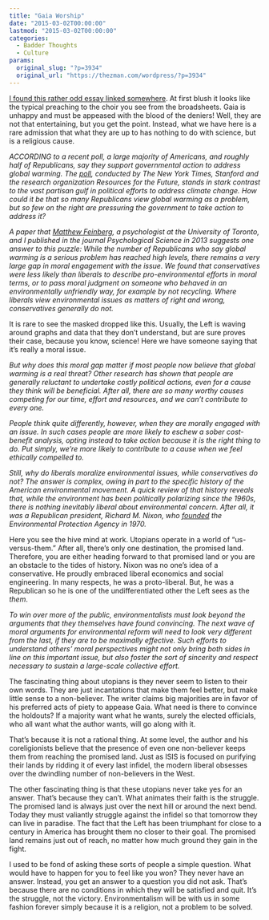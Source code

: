 ```yaml
---
title: "Gaia Worship"
date: "2015-03-02T00:00:00"
lastmod: "2015-03-02T00:00:00"
categories:
  - Badder Thoughts
  - Culture
params:
  original_slug: "?p=3934"
  original_url: "https://thezman.com/wordpress/?p=3934"
---
```


<a
href="http://www.nytimes.com/2015/03/01/opinion/sunday/is-the-environment-a-moral-cause.html?_r=0"
rel="noopener" target="_blank">I found this rather odd essay linked
somewhere</a>. At first blush it looks like the typical preaching to the
choir you see from the broadsheets. Gaia is unhappy and must be appeased
with the blood of the deniers! Well, they are not that entertaining, but
you get the point. Instead, what we have here is a rare admission that
what they are up to has nothing to do with science, but is a religious
cause.

*ACCORDING to a recent poll, a large majority of Americans, and roughly
half of Republicans, say they support governmental action to address
global warming. The
[poll](http://www.nytimes.com/2015/01/31/us/politics/most-americans-support-government-action-on-climate-change-poll-finds.html),
conducted by The New York Times, Stanford and the research organization
Resources for the Future, stands in stark contrast to the vast partisan
gulf in political efforts to address climate change. How could it be
that so many Republicans view global warming as a problem, but so few on
the right are pressuring the government to take action to address it?*

*A paper that [Matthew
Feinberg](http://www.rotman.utoronto.ca/FacultyAndResearch/Faculty/FacultyBios/Feinberg.aspx),
a psychologist at the University of Toronto, and I published in the
journal Psychological Science in 2013 suggests one answer to this
puzzle: While the number of Republicans who say global warming is a
serious problem has reached high levels, there remains a very large gap
in moral engagement with the issue. We found that conservatives were
less likely than liberals to describe pro-environmental efforts in moral
terms, or to pass moral judgment on someone who behaved in an
environmentally unfriendly way, for example by not recycling. Where
liberals view environmental issues as matters of right and wrong,
conservatives generally do not.*

It is rare to see the masked dropped like this. Usually, the Left is
waving around graphs and data that they don’t understand, but are sure
proves their case, because you know, science! Here we have someone
saying that it’s really a moral issue.

*But why does this moral gap matter if most people now believe that
global warming is a real threat? Other research has shown that people
are generally reluctant to undertake costly political actions, even for
a cause they think will be beneficial. After all, there are so many
worthy causes competing for our time, effort and resources, and we can’t
contribute to every one.*

*People think quite differently, however, when they are morally engaged
with an issue. In such cases people are more likely to eschew a sober
cost-benefit analysis, opting instead to take action because it is the
right thing to do. Put simply, we’re more likely to contribute to a
cause when we feel ethically compelled to.*

*Still, why do liberals moralize environmental issues, while
conservatives do not? The answer is complex, owing in part to the
specific history of the American environmental movement. A quick review
of that history reveals that, while the environment has been politically
polarizing since the 1960s, there is nothing inevitably liberal about
environmental concern. After all, it was a Republican president, Richard
M. Nixon, who [founded](http://www2.epa.gov/aboutepa/origins-epa) the
Environmental Protection Agency in 1970.*

Here you see the hive mind at work. Utopians operate in a world of
“us-versus-them.” After all, there’s only one destination, the promised
land. Therefore, you are either heading forward to that promised land or
you are an obstacle to the tides of history. Nixon was no one’s idea of
a conservative. He proudly embraced liberal economics and social
engineering. In many respects, he was a proto-liberal. But, he was a
Republican so he is one of the undifferentiated other the Left sees as
the *them*.

*To win over more of the public, environmentalists must look beyond the
arguments that they themselves have found convincing. The next wave of
moral arguments for environmental reform will need to look very
different from the last, if they are to be maximally effective. Such
efforts to understand others’ moral perspectives might not only bring
both sides in line on this important issue, but also foster the sort of
sincerity and respect necessary to sustain a large-scale collective
effort.*

The fascinating thing about utopians is they never seem to listen to
their own words. They are just incantations that make them feel better,
but make little sense to a non-believer. The writer claims big
majorities are in favor of his preferred acts of piety to appease Gaia.
What need is there to convince the holdouts? If a majority want what he
wants, surely the elected officials, who all want what the author wants,
will go along with it.

That’s because it is not a rational thing. At some level, the author and
his coreligionists believe that the presence of even one non-believer
keeps them from reaching the promised land. Just as ISIS is focused on
purifying their lands by ridding it of every last infidel, the modern
liberal obsesses over the dwindling number of non-believers in the West.

The other fascinating thing is that these utopians never take yes for an
answer. That’s because they can’t. What animates their faith is the
struggle. The promised land is always just over the next hill or around
the next bend. Today they must valiantly struggle against the infidel so
that tomorrow they can live in paradise. The fact that the Left has been
triumphant for close to a century in America has brought them no closer
to their goal. The promised land remains just out of reach, no matter
how much ground they gain in the fight.

I used to be fond of asking these sorts of people a simple question.
What would have to happen for you to feel like you won? They never have
an answer. Instead, you get an answer to a question you did not ask.
That’s because there are no conditions in which they will be satisfied
and quit. It’s the struggle, not the victory. Environmentalism will be
with us in some fashion forever simply because it is a religion, not a
problem to be solved.
